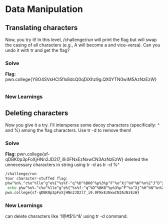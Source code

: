 # Data Manipulation

## Translating characters

Now, you try it! In this level, /challenge/run will print the flag
but will swap the casing of all characters (e.g., A will become a and vice-versa).
Can you undo it with tr and get the flag?

### Solve
**Flag:** pwn.college{Y8O4SVsHCl5fIs8dcQ0qDiXhz9g.QX0YTN0wiM5AzNzEzW} 
 

```bash


```

### New Learnings


## Deleting characters

 Now you give it a try. I'll intersperse some decoy characters (specifically: ^ and %)
 among the flag characters. Use tr -d to remove them!

### Solve
**Flag:** pwn.college{sf-qDBK0p3pFoXjHNn2JD2l7_i9.0FNxEzNxwCN3AzNzEzW}
deleted the unnecessary characters in string using tr -d as tr -d %^  

```bash
/challenge/run
Your character-stuffed flag:
p%w^%n%.^c%o^%lle^g^e%{^%s%f-^q^%D^%BK0^%p%3%p^F^%o^Xj^%H^%N^%n%2^J^D^2%l%7%_^%i%9%.%0F%N^x^%Ez^N^%x^%w^%C%N%3%A%zN%z%E^z^W^}^%%
 echo p%w^%n%.^c%o^%lle^g^e%{^%s%f-^q^%D^%BK0^%p%3%p^F^%o^Xj^%H^%N^%n%2^J^D^2%l%7%_^%i%9%.%0F%N^x^%Ez^N^%x^%w^%C%N%3%A%zN%z%E^z^W^}^%% | tr -d %^
pwn.college{sf-qDBK0p3pFoXjHNn2JD2l7_i9.0FNxEzNxwCN3AzNzEzW}
```

### New Learnings
can delete characters like '!@#$%^&' using tr -d command.




